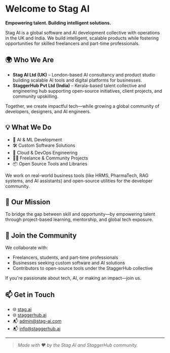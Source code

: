 # Welcome to Stag AI

**Empowering talent. Building intelligent solutions.**

Stag AI is a global software and AI development collective with operations in the UK and India. We build intelligent, scalable products while fostering opportunities for skilled freelancers and part-time professionals.

## 🌍 Who We Are

- **Stag AI Ltd (UK)** – London-based AI consultancy and product studio building scalable AI tools and digital platforms for businesses.
- **StaggerHub Pvt Ltd (India)** – Kerala-based talent collective and engineering hub supporting open-source initiatives, client projects, and community upskilling.

Together, we create impactful tech—while growing a global community of developers, designers, and AI engineers.

## 💡 What We Do

- 🧠 AI & ML Development  
- 🛠️ Custom Software Solutions  
- 🔐 Cloud & DevOps Engineering  
- 🧑‍💻 Freelance & Community Projects  
- 📦 Open Source Tools and Libraries  

We work on real-world business tools (like HRMS, PharmaTech, RAG systems, and AI assistants) and open-source utilities for the developer community.

## 🌱 Our Mission

To bridge the gap between skill and opportunity—by empowering talent through project-based learning, mentorship, and global tech exposure.

## 🤝 Join the Community

We collaborate with:
- Freelancers, students, and part-time professionals
- Businesses seeking custom software and AI solutions
- Contributors to open-source tools under the StaggerHub collective

If you're passionate about tech, AI, or making an impact—join us.

## 📫 Get in Touch

- 🌐 [stag.ai](https://www.stag-ai.com)
- 🌐 [staggerhub.ai](https://www.staggerhub.ai/)
- 📬 admin@stag-ai.com
- 📬 info@staggerhub.ai

---
> *Made with ❤️ by the Stag AI and StaggerHub community.*
